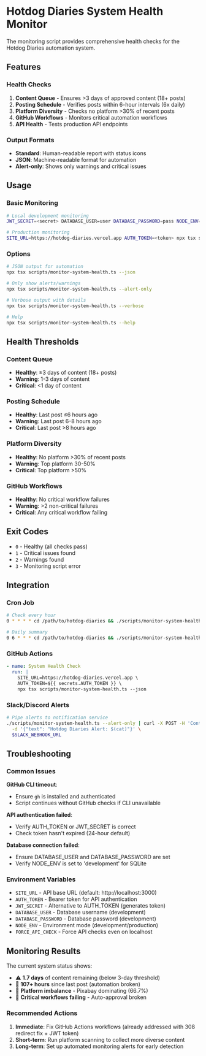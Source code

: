# Hotdog Diaries System Health Monitor

The monitoring script provides comprehensive health checks for the Hotdog Diaries automation system.

## Features

### Health Checks
1. **Content Queue** - Ensures >3 days of approved content (18+ posts)
2. **Posting Schedule** - Verifies posts within 6-hour intervals (6x daily)  
3. **Platform Diversity** - Checks no platform >30% of recent posts
4. **GitHub Workflows** - Monitors critical automation workflows
5. **API Health** - Tests production API endpoints

### Output Formats
- **Standard**: Human-readable report with status icons
- **JSON**: Machine-readable format for automation
- **Alert-only**: Shows only warnings and critical issues

## Usage

### Basic Monitoring
```bash
# Local development monitoring
JWT_SECRET=<secret> DATABASE_USER=user DATABASE_PASSWORD=pass NODE_ENV=development npx tsx scripts/monitor-system-health.ts

# Production monitoring
SITE_URL=https://hotdog-diaries.vercel.app AUTH_TOKEN=<token> npx tsx scripts/monitor-system-health.ts
```

### Options
```bash
# JSON output for automation
npx tsx scripts/monitor-system-health.ts --json

# Only show alerts/warnings
npx tsx scripts/monitor-system-health.ts --alert-only

# Verbose output with details
npx tsx scripts/monitor-system-health.ts --verbose

# Help
npx tsx scripts/monitor-system-health.ts --help
```

## Health Thresholds

### Content Queue
- **Healthy**: ≥3 days of content (18+ posts)
- **Warning**: 1-3 days of content
- **Critical**: <1 day of content

### Posting Schedule
- **Healthy**: Last post ≤6 hours ago
- **Warning**: Last post 6-8 hours ago  
- **Critical**: Last post >8 hours ago

### Platform Diversity
- **Healthy**: No platform >30% of recent posts
- **Warning**: Top platform 30-50%
- **Critical**: Top platform >50%

### GitHub Workflows
- **Healthy**: No critical workflow failures
- **Warning**: >2 non-critical failures
- **Critical**: Any critical workflow failing

## Exit Codes
- `0` - Healthy (all checks pass)
- `1` - Critical issues found
- `2` - Warnings found  
- `3` - Monitoring script error

## Integration

### Cron Job
```bash
# Check every hour
0 * * * * cd /path/to/hotdog-diaries && ./scripts/monitor-system-health.ts --alert-only

# Daily summary
0 6 * * * cd /path/to/hotdog-diaries && ./scripts/monitor-system-health.ts > /var/log/hotdog-health.log
```

### GitHub Actions
```yaml
- name: System Health Check
  run: |
    SITE_URL=https://hotdog-diaries.vercel.app \
    AUTH_TOKEN=${{ secrets.AUTH_TOKEN }} \
    npx tsx scripts/monitor-system-health.ts --json
```

### Slack/Discord Alerts
```bash
# Pipe alerts to notification service
./scripts/monitor-system-health.ts --alert-only | curl -X POST -H 'Content-Type: application/json' \
  -d '{"text": "Hotdog Diaries Alert: $(cat)"}' \
  $SLACK_WEBHOOK_URL
```

## Troubleshooting

### Common Issues

**GitHub CLI timeout**: 
- Ensure `gh` is installed and authenticated
- Script continues without GitHub checks if CLI unavailable

**API authentication failed**:
- Verify AUTH_TOKEN or JWT_SECRET is correct
- Check token hasn't expired (24-hour default)

**Database connection failed**:
- Ensure DATABASE_USER and DATABASE_PASSWORD are set
- Verify NODE_ENV is set to 'development' for SQLite

### Environment Variables
- `SITE_URL` - API base URL (default: http://localhost:3000)
- `AUTH_TOKEN` - Bearer token for API authentication  
- `JWT_SECRET` - Alternative to AUTH_TOKEN (generates token)
- `DATABASE_USER` - Database username (development)
- `DATABASE_PASSWORD` - Database password (development)
- `NODE_ENV` - Environment mode (development/production)
- `FORCE_API_CHECK` - Force API checks even on localhost

## Monitoring Results

The current system status shows:
- ⚠️ **1.7 days** of content remaining (below 3-day threshold)
- 🚨 **107+ hours** since last post (automation broken)
- 🚨 **Platform imbalance** - Pixabay dominating (66.7%)
- 🚨 **Critical workflows failing** - Auto-approval broken

### Recommended Actions
1. **Immediate**: Fix GitHub Actions workflows (already addressed with 308 redirect fix + JWT token)
2. **Short-term**: Run platform scanning to collect more diverse content  
3. **Long-term**: Set up automated monitoring alerts for early detection